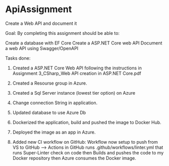# ApiAssignment
Create a Web API and document it

Goal: By completing this assignment should be able to:

Create a database with EF Core
Create a ASP.NET Core web API
Document a web API using Swagger/OpenAPI

Tasks done:

1. Created a ASP.NET Core Web API following the instructions in Assignment 3_CSharp_Web API creation in ASP.NET Core.pdf
2. Created a Resourse group in Azure.
3. Created a Sql Server instance (lowest tier option) on Azure
4. Change connection String in application.
5. Updated database to use Azure Db
6. Dockerized the application, build and pushed the image to Docker Hub.
7. Deployed the image as an app in Azure.

8. Added new CI workflow on GitHub:
Workflow now setup to push from VS to GitHub --> Actions in GitHub runs .github/workflows/linter.yml that runs Super-Linter check on code then Builds and pushes the code to my Docker repository then Azure consumes the Docker image.